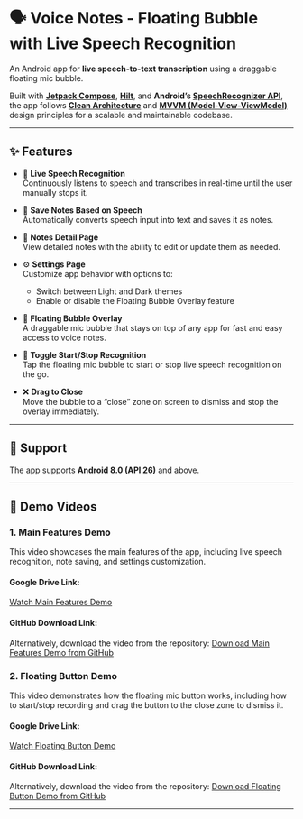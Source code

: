 # 🗣️ Voice Notes - Floating Bubble with Live Speech Recognition

An Android app for **live speech-to-text transcription** using a draggable floating mic bubble.

Built with **[Jetpack Compose](https://developer.android.com/jetpack/compose)**, **[Hilt](https://developer.android.com/training/dependency-injection/hilt-android)**, and **Android’s [SpeechRecognizer API](https://developer.android.com/reference/android/speech/SpeechRecognizer)**, the app follows **[Clean Architecture]([https://proandroiddev.com/the-clean-architecture-android-tutorial-for-beginners-8b6b9427b6f5](https://medium.com/@nileshjarad/clean-architecture-in-android-and-some-thoughts-1a9707e3761d))** and **[MVVM (Model-View-ViewModel)](https://developer.android.com/jetpack/guide#recommended-app-arch)** design principles for a scalable and maintainable codebase.

---

## ✨ Features

- 🎤 **Live Speech Recognition**  
  Continuously listens to speech and transcribes in real-time until the user manually stops it.

- 📝 **Save Notes Based on Speech**  
  Automatically converts speech input into text and saves it as notes.

- 📄 **Notes Detail Page**  
  View detailed notes with the ability to edit or update them as needed.

- ⚙️ **Settings Page**  
  Customize app behavior with options to:
  - Switch between Light and Dark themes
  - Enable or disable the Floating Bubble Overlay feature

- 🫧 **Floating Bubble Overlay**  
  A draggable mic bubble that stays on top of any app for fast and easy access to voice notes.

- 🔄 **Toggle Start/Stop Recognition**  
  Tap the floating mic bubble to start or stop live speech recognition on the go.

- ❌ **Drag to Close**  
  Move the bubble to a “close” zone on screen to dismiss and stop the overlay immediately.

---

## 📱 Support

The app supports **Android 8.0 (API 26)** and above.

---

## 🎥 Demo Videos

### 1. Main Features Demo
This video showcases the main features of the app, including live speech recognition, note saving, and settings customization.

#### Google Drive Link:
[Watch Main Features Demo](https://drive.google.com/file/d/1IzovZ14LjKqqoYm2nMOxLuqjSMPmdve0/view?usp=sharing)

#### GitHub Download Link:
Alternatively, download the video from the repository:
[Download Main Features Demo from GitHub](https://github.com/deeppandya/VoiceNotes/blob/master/videos/main_feature_demo.mp4)

### 2. Floating Button Demo
This video demonstrates how the floating mic button works, including how to start/stop recording and drag the button to the close zone to dismiss it.

#### Google Drive Link:
[Watch Floating Button Demo](https://drive.google.com/file/d/1J-NBO-dNSi2T3tDDO5V6zh1j2y74SsoO/view?usp=sharing)

#### GitHub Download Link:
Alternatively, download the video from the repository:
[Download Floating Button Demo from GitHub](https://github.com/deeppandya/VoiceNotes/blob/master/videos/floating_button_demo.mp4)

---
